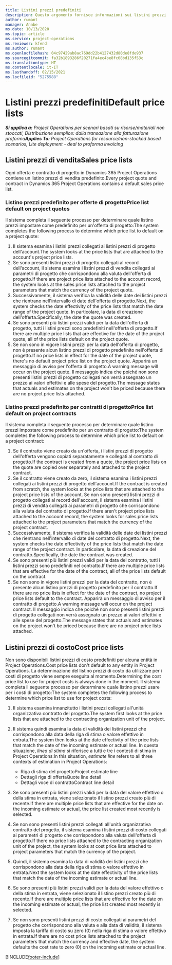 ```yaml
---
title: Listini prezzi predefiniti
description: Questo argomento fornisce informazioni sui listini prezzi di costo e vendita predefiniti in Project Operations.
author: rumant
manager: Annbe
ms.date: 10/13/2020
ms.topic: article
ms.service: project-operations
ms.reviewer: kfend
ms.author: rumant
ms.openlocfilehash: 04c97429ab8ac769dd22b4127432d80de8fde937
ms.sourcegitcommit: fa32b1893286f20271fa4ec4be8fc68bd135f53c
ms.translationtype: HT
ms.contentlocale: it-IT
ms.lasthandoff: 02/15/2021
ms.locfileid: "5275588"
---
```

# <a name="default-price-lists"></a><span data-ttu-id="68aa4-103">Listini prezzi predefiniti</span><span class="sxs-lookup"><span data-stu-id="68aa4-103">Default price lists</span></span>

<span data-ttu-id="68aa4-104">_**Si applica a:** Project Operations per scenari basati su risorse/materiali non stoccati, Distribuzione semplice: dalla transazione alla fatturazione proforma_</span><span class="sxs-lookup"><span data-stu-id="68aa4-104">_**Applies To:** Project Operations for resource/non-stocked based scenarios, Lite deployment - deal to proforma invoicing_</span></span>

## <a name="sales-price-lists"></a><span data-ttu-id="68aa4-105">Listini prezzi di vendita</span><span class="sxs-lookup"><span data-stu-id="68aa4-105">Sales price lists</span></span>

<span data-ttu-id="68aa4-106">Ogni offerta e contratto di progetto in Dynamics 365 Project Operations contiene un listino prezzi di vendita predefinito.</span><span class="sxs-lookup"><span data-stu-id="68aa4-106">Every project quote and contract in Dynamics 365 Project Operations contains a default sales price list.</span></span> 

### <a name="price-list-default-on-project-quotes"></a><span data-ttu-id="68aa4-107">Listino prezzi predefinito per offerte di progetto</span><span class="sxs-lookup"><span data-stu-id="68aa4-107">Price list default on project quotes</span></span>
<span data-ttu-id="68aa4-108">Il sistema completa il seguente processo per determinare quale listino prezzi impostare come predefinito per un'offerta di progetto:</span><span class="sxs-lookup"><span data-stu-id="68aa4-108">The system completes the following process to determine which price list to default on a project quote:</span></span>

1. <span data-ttu-id="68aa4-109">Il sistema esamina i listini prezzi collegati ai listini prezzi di progetto dell'account.</span><span class="sxs-lookup"><span data-stu-id="68aa4-109">The system looks at the price lists that are attached to the account's project price lists.</span></span> 
2. <span data-ttu-id="68aa4-110">Se sono presenti listini prezzi di progetto collegati al record dell'account, il sistema esamina i listini prezzi di vendita collegati ai parametri di progetto che corrispondono alla valuta dell'offerta di progetto.</span><span class="sxs-lookup"><span data-stu-id="68aa4-110">If there are project price lists attached to the account record, the system looks at the sales price lists attached to the project parameters that match the currency of the project quote.</span></span>
3. <span data-ttu-id="68aa4-111">Successivamente, il sistema verifica la validità delle date dei listini prezzi che rientrano nell'intervallo di date dell'offerta di progetto.</span><span class="sxs-lookup"><span data-stu-id="68aa4-111">Next, the system checks the date effectivity of the price lists that match the date range of the project quote.</span></span> <span data-ttu-id="68aa4-112">In particolare, la data di creazione dell'offerta.</span><span class="sxs-lookup"><span data-stu-id="68aa4-112">Specifically, the date the quote was created.</span></span>
4. <span data-ttu-id="68aa4-113">Se sono presenti più listini prezzi validi per la data dell'offerta di progetto, tutti i listini prezzi sono predefiniti nell'offerta di progetto.</span><span class="sxs-lookup"><span data-stu-id="68aa4-113">If there are multiple price lists that are effective for the date of the project quote, all of the price lists default on the project quote.</span></span>
5. <span data-ttu-id="68aa4-114">Se non sono in vigore listini prezzi per la data dell'offerta di progetto, non è presente alcun listino prezzi di progetto predefinito nell'offerta di progetto.</span><span class="sxs-lookup"><span data-stu-id="68aa4-114">If no price lists in effect for the date of the project quote, there's no default project price list on the project quote.</span></span> <span data-ttu-id="68aa4-115">Apparirà un messaggio di avviso per l'offerta di progetto.</span><span class="sxs-lookup"><span data-stu-id="68aa4-115">A warning message will occur on the project quote.</span></span> <span data-ttu-id="68aa4-116">Il messaggio indica che poiché non sono presenti listini prezzi di progetto collegati non verrà assegnato un prezzo ai valori effettivi e alle spese del progetto.</span><span class="sxs-lookup"><span data-stu-id="68aa4-116">The message states that actuals and estimates on the project won't be priced because there are no project price lists attached.</span></span>

### <a name="price-list-default-on-project-contracts"></a><span data-ttu-id="68aa4-117">Listino prezzi predefinito per contratti di progetto</span><span class="sxs-lookup"><span data-stu-id="68aa4-117">Price list default on project contracts</span></span> 
<span data-ttu-id="68aa4-118">Il sistema completa il seguente processo per determinare quale listino prezzi impostare come predefinito per un contratto di progetto:</span><span class="sxs-lookup"><span data-stu-id="68aa4-118">The system completes the following process to determine which price list to default on a project contract:</span></span>

1. <span data-ttu-id="68aa4-119">Se il contratto viene creato da un'offerta, i listini prezzi di progetto dell'offerta vengono copiati separatamente e collegati al contratto di progetto.</span><span class="sxs-lookup"><span data-stu-id="68aa4-119">If the contract is created from a quote, the project price lists on the quote are copied over separately and attached to the project contract.</span></span>
2. <span data-ttu-id="68aa4-120">Se il contratto viene creato da zero, il sistema esamina i listini prezzi collegati ai listini prezzi di progetto dell'account.</span><span class="sxs-lookup"><span data-stu-id="68aa4-120">If the contract is created from scratch, the system looks at the price lists that are attached to the project price lists of the account.</span></span> <span data-ttu-id="68aa4-121">Se non sono presenti listini prezzi di progetto collegati al record dell'account, il sistema esamina i listini prezzi di vendita collegati ai parametri di progetto che corrispondono alla valuta del contratto di progetto.</span><span class="sxs-lookup"><span data-stu-id="68aa4-121">If there aren't project price lists attached to the account record, the system looks for sales price lists attached to the project parameters that match the currency of the project contract.</span></span>
4. <span data-ttu-id="68aa4-122">Successivamente, il sistema verifica la validità delle date dei listini prezzi che rientrano nell'intervallo di date del contratto di progetto.</span><span class="sxs-lookup"><span data-stu-id="68aa4-122">Next, the system checks the date effectivity of the price lists that match the date range of the project contract.</span></span> <span data-ttu-id="68aa4-123">In particolare, la data di creazione del contratto.</span><span class="sxs-lookup"><span data-stu-id="68aa4-123">Specifically, the date the contract was created.</span></span>
5. <span data-ttu-id="68aa4-124">Se sono presenti più listini prezzi validi per la data del contratto, tutti i listini prezzi sono predefiniti nel contratto.</span><span class="sxs-lookup"><span data-stu-id="68aa4-124">If there are multiple price lists that are effective for the date of the contract, all of the price lists default on the contract.</span></span>
6. <span data-ttu-id="68aa4-125">Se non sono in vigore listini prezzi per la data del contratto, non è presente alcun listino prezzi di progetto predefinito per il contratto.</span><span class="sxs-lookup"><span data-stu-id="68aa4-125">If there are no price lists in effect for the date of the contract, no project price lists default to the contract.</span></span> <span data-ttu-id="68aa4-126">Apparirà un messaggio di avviso per il contratto di progetto.</span><span class="sxs-lookup"><span data-stu-id="68aa4-126">A warning message will occur on the project contract.</span></span> <span data-ttu-id="68aa4-127">Il messaggio indica che poiché non sono presenti listini prezzi di progetto collegati non verrà assegnato un prezzo ai valori effettivi e alle spese del progetto.</span><span class="sxs-lookup"><span data-stu-id="68aa4-127">The message states that actuals and estimates on the project won't be priced because there are no project price lists attached.</span></span>

## <a name="cost-price-lists"></a><span data-ttu-id="68aa4-128">Listini prezzi di costo</span><span class="sxs-lookup"><span data-stu-id="68aa4-128">Cost price lists</span></span>

<span data-ttu-id="68aa4-129">Non sono disponibili listini prezzi di costo predefiniti per alcuna entità in Project Operations.</span><span class="sxs-lookup"><span data-stu-id="68aa4-129">Cost price lists don't default to any entity in Project Operations.</span></span> <span data-ttu-id="68aa4-130">La determinazione del listino prezzi di costo da utilizzare per i costi di progetto viene sempre eseguita al momento.</span><span class="sxs-lookup"><span data-stu-id="68aa4-130">Determining the cost price list to use for project costs is always done in the moment.</span></span> <span data-ttu-id="68aa4-131">Il sistema completa il seguente processo per determinare quale listino prezzi usare per i costi di progetto:</span><span class="sxs-lookup"><span data-stu-id="68aa4-131">The system completes the following process to determine which price list to use for project costs:</span></span>

1. <span data-ttu-id="68aa4-132">Il sistema esamina innanzitutto i listini prezzi collegati all'unità organizzativa contratto del progetto.</span><span class="sxs-lookup"><span data-stu-id="68aa4-132">The system first looks at the price lists that are attached to the contracting organization unit of the project.</span></span>
2. <span data-ttu-id="68aa4-133">Il sistema quindi esamina la data di validità dei listini prezzi che corrispondono alla data della riga di stima o valore effettivo in entrata.</span><span class="sxs-lookup"><span data-stu-id="68aa4-133">The system then looks at the date effectivity of the price lists that match the date of the incoming estimate or actual line.</span></span> <span data-ttu-id="68aa4-134">In questa situazione, *linea di stima* si riferisce a tutti e tre i contesti di stima in Project Operations:</span><span class="sxs-lookup"><span data-stu-id="68aa4-134">In this situation, *estimate line* refers to all three contexts of estimation in Project Operations:</span></span>

    - <span data-ttu-id="68aa4-135">Riga di stima del progetto</span><span class="sxs-lookup"><span data-stu-id="68aa4-135">Project estimate line</span></span>
    - <span data-ttu-id="68aa4-136">Dettagli riga di offerta</span><span class="sxs-lookup"><span data-stu-id="68aa4-136">Quote line detail</span></span>
    - <span data-ttu-id="68aa4-137">Dettagli voce di contratto</span><span class="sxs-lookup"><span data-stu-id="68aa4-137">Contract line detail</span></span>
  
3. <span data-ttu-id="68aa4-138">Se sono presenti più listini prezzi validi per la data del valore effettivo o della stima in entrata, viene selezionato il listino prezzi creato più di recente.</span><span class="sxs-lookup"><span data-stu-id="68aa4-138">If there are multiple price lists that are effective for the date on the incoming estimate or actual, the price list created most recently is selected.</span></span>
4. <span data-ttu-id="68aa4-139">Se non sono presenti listini prezzi collegati all'unità organizzativa contratto del progetto, il sistema esamina i listini prezzi di costo collegati ai parametri di progetto che corrispondono alla valuta dell'offerta di progetto.</span><span class="sxs-lookup"><span data-stu-id="68aa4-139">If there no price lists attached to the contracting organization unit of the project, the system looks at cost price lists attached to project parameters that match the currency of the project.</span></span>
5. <span data-ttu-id="68aa4-140">Quindi, il sistema esamina la data di validità dei listini prezzi che corrispondono alla data della riga di stima o valore effettivo in entrata.</span><span class="sxs-lookup"><span data-stu-id="68aa4-140">Next the system looks at the date effectivity of the price lists that match the date of the incoming estimate or actual line.</span></span> 
6. <span data-ttu-id="68aa4-141">Se sono presenti più listini prezzi validi per la data del valore effettivo o della stima in entrata, viene selezionato il listino prezzi creato più di recente.</span><span class="sxs-lookup"><span data-stu-id="68aa4-141">If there are multiple price lists that are effective for the date on the incoming estimate or actual, the price list created most recently is selected.</span></span>
7. <span data-ttu-id="68aa4-142">Se non sono presenti listini prezzi di costo collegati ai parametri del progetto che corrispondono alla valuta e alla data di validità, il sistema imposta la tariffa di costo su zero (0) nella riga di stima o valore effettivo in entrata.</span><span class="sxs-lookup"><span data-stu-id="68aa4-142">If there are no cost price lists attached to the project parameters that match the currency and effective date, the system defaults the cost rate to zero (0) on the incoming estimate or actual line.</span></span>


[!INCLUDE[footer-include](../includes/footer-banner.md)]
